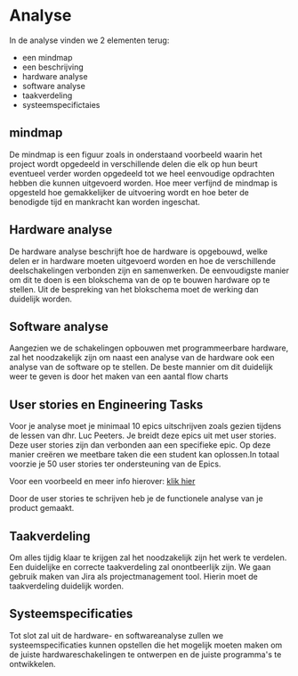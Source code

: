 # Analyse

In de analyse vinden we 2  elementen terug:
- een mindmap
- een beschrijving
- hardware analyse
- software  analyse 
- taakverdeling
- systeemspecifictaies

## mindmap
De mindmap is een figuur zoals in onderstaand voorbeeld waarin het project
wordt opgedeeld in verschillende delen die elk op hun beurt eventueel verder
worden opgedeeld tot we heel eenvoudige opdrachten hebben die kunnen
uitgevoerd worden. Hoe meer verfijnd de mindmap is opgesteld hoe gemakkelijker
de uitvoering wordt en hoe beter de benodigde tijd en mankracht kan worden
ingeschat.

## Hardware analyse

De hardware analyse beschrijft hoe de hardware is opgebouwd, welke delen er in
hardware moeten uitgevoerd worden en hoe de verschillende deelschakelingen
verbonden zijn en samenwerken.  De eenvoudigste manier om dit te doen is een
blokschema van de op te bouwen hardware op te stellen. Uit de bespreking van
het blokschema moet de werking dan duidelijk worden.

## Software analyse

Aangezien we de schakelingen opbouwen met programmeerbare hardware, zal het
noodzakelijk zijn om naast een analyse van de hardware ook een analyse van de
software op te stellen. De beste mannier om dit duidelijk weer te geven is door
het maken van een aantal flow charts

## User stories en Engineering Tasks

Voor je analyse moet je minimaal 10 epics uitschrijven zoals gezien tijdens de
lessen van dhr. Luc Peeters. Je breidt deze epics uit met user stories. Deze
user stories zijn dan verbonden aan een specifieke epic. Op deze manier creëren
we meetbare taken die een student kan oplossen.In totaal voorzie je 50 user
stories ter ondersteuning van de Epics.

Voor een voorbeeld en meer info hierover: [klik
hier](http://xp.c2.com/EngineeringTask.html)

Door de user stories te schrijven heb je de functionele analyse van je product
gemaakt.

## Taakverdeling

Om alles tijdig klaar te krijgen zal  het noodzakelijk zijn het werk te
verdelen. Een duidelijke en correcte taakverdeling zal onontbeerlijk zijn. We
gaan gebruik maken van Jira als projectmanagement tool. Hierin moet de
taakverdeling duidelijk worden.

## Systeemspecificaties

Tot slot zal uit de hardware- en softwareanalyse zullen we systeemspecificaties
kunnen opstellen die het mogelijk moeten maken om de juiste
hardwareschakelingen te ontwerpen en de juiste programma's te ontwikkelen.


